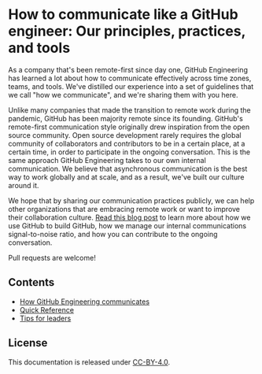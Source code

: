 # How to communicate like a GitHub engineer: Our principles, practices, and tools

As a company that's been remote-first since day one, GitHub Engineering has learned a lot about how to communicate effectively across time zones, teams, and tools. We've distilled our experience into a set of guidelines that we call "how we communicate", and we're sharing them with you here. 

Unlike many companies that made the transition to remote work during the pandemic, GitHub has been majority remote since its founding. GitHub's remote-first communication style originally drew inspiration from the open source community. Open source development rarely requires the global community of collaborators and contributors to be in a certain place, at a certain time, in order to participate in the ongoing conversation. This is the same approach GitHub Engineering takes to our own internal communication. We believe that asynchronous communication is the best way to work globally and at scale, and as a result, we've built our culture around it.

We hope that by sharing our communication practices publicly, we can help other organizations that are embracing remote work or want to improve their collaboration culture. [Read this blog post]() to learn more about how we use GitHub to build GitHub, how we manage our internal communications signal-to-noise ratio, and how you can contribute to the ongoing conversation.

Pull requests are welcome!

## Contents

* [How GitHub Engineering communicates](how-github-engineering-communicates.md)
* [Quick Reference](quick-ref.md)
* [Tips for leaders](tips-for-leaders.md)
## License

This documentation is released under [CC-BY-4.0](https://creativecommons.org/licenses/by/4.0/).